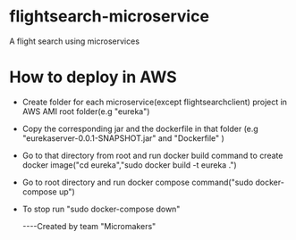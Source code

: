 # flightsearch-microservice
A flight search using microservices

# How to deploy in AWS

- Create folder for each microservice(except flightsearchclient) project in AWS AMI root folder(e.g "eureka")
- Copy the corresponding jar and the dockerfile in that folder (e.g "eurekaserver-0.0.1-SNAPSHOT.jar" and "Dockerfile" )
- Go to that directory from root and run docker build command to create docker image("cd eureka","sudo docker build -t eureka .")
- Go to root directory and run docker compose command("sudo docker-compose up")
- To stop run "sudo docker-compose down"


    ----Created by team "Micromakers"
